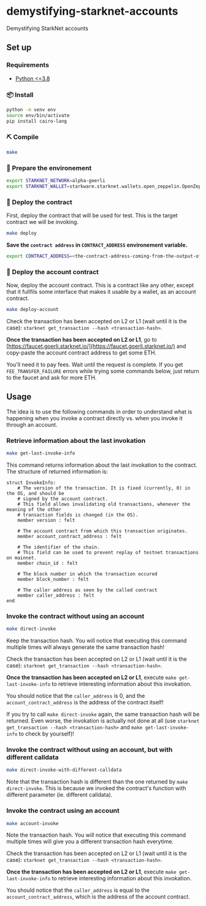 # demystifying-starknet-accounts
Demystifying StarkNet accounts

## Set up

### Requirements

- [Python <=3.8](https://www.python.org/downloads/)

### 📦 Install

```bash
python -m venv env
source env/bin/activate
pip install cairo-lang
```

### ⛏️ Compile

```bash
make
```

### 🔧 Prepare the environement

```bash
export STARKNET_NETWORK=alpha-goerli
export STARKNET_WALLET=starkware.starknet.wallets.open_zeppelin.OpenZeppelinAccount
```

### 🚀 Deploy the contract

First, deploy the contract that will be used for test. This is the target contract we will be invoking.

```bash
make deploy
```

**Save the `contract address` in `CONTRACT_ADDRESS` environement variable.**

```bash
export CONTRACT_ADDRESS=<the-contract-address-coming-from-the-output-of-make-deploy>
```

### 🚀 Deploy the account contract

Now, deploy the account contract. This is a contract like any other, except that it fullfils some interface that makes it 
usable by a wallet, as an account contract.

```bash
make deploy-account
```

Check the transaction has been accepted on L2 or L1 (wait until it is the case): `starknet get_transaction --hash <transaction-hash>`.

**Once the transaction has been accepted on L2 or L1**, go to [https://faucet.goerli.starknet.io/](https://faucet.goerli.starknet.io/) and copy-paste the account contract address to get some ETH.

You'll need it to pay fees.
Wait until the request is complete.
If you get `FEE_TRANSFER_FAILURE` errors while trying some commands below, just return to the faucet and ask for more ETH.


## Usage

The idea is to use the following commands in order to understand what is happening when you invoke a contract directly vs. 
when you invoke it through an account.

### Retrieve information about the last invokation

```bash
make get-last-invoke-info
```

This command returns information about the last invokation to the contract.
The structure of returned information is:

```cairo
struct InvokeInfo:
    # The version of the transaction. It is fixed (currently, 0) in the OS, and should be
    # signed by the account contract.
    # This field allows invalidating old transactions, whenever the meaning of the other
    # transaction fields is changed (in the OS).
    member version : felt

    # The account contract from which this transaction originates.
    member account_contract_address : felt

    # The identifier of the chain.
    # This field can be used to prevent replay of testnet transactions on mainnet.
    member chain_id : felt

    # The block number in which the transaction occured
    member block_number : felt

    # The caller address as seen by the called contract
    member caller_address : felt
end
```

### Invoke the contract without using an account

```bash
make direct-invoke
```

Keep the transaction hash. You will notice that executing this command multiple times will always generate the same transaction
hash!

Check the transaction has been accepted on L2 or L1 (wait until it is the case): `starknet get_transaction --hash <transaction-hash>`.

**Once the transaction has been accepted on L2 or L1**, execute `make get-last-invoke-info` to retrieve interesting information about this invokation.

You should notice that the `caller_address` is 0, and the `account_contract_address` is the address of the contract itself!

If you try to call `make direct-invoke` again, the same transaction hash will be returned. Even worse, the invokation is actually not done at all (use `starknet get_transaction --hash <transaction-hash>` and `make get-last-invoke-info` to check by yourself)!

### Invoke the contract without using an account, but with different calldata

```bash
make direct-invoke-with-different-calldata
```

Note that the transaction hash is different than the one returned by `make direct-invoke`. This is because we invoked the contract's function with different parameter (ie. different calldata).

### Invoke the contract using an account

```bash
make account-invoke
```

Note the transaction hash. You will notice that executing this command multiple times will give you a different transaction
hash everytime.

Check the transaction has been accepted on L2 or L1 (wait until it is the case): `starknet get_transaction --hash <transaction-hash>`.

**Once the transaction has been accepted on L2 or L1**, execute `make get-last-invoke-info` to retrieve interesting information about this invokation.

You should notice that the `caller_address` is equal to the `account_contract_address`, which is the address of the account contract.
